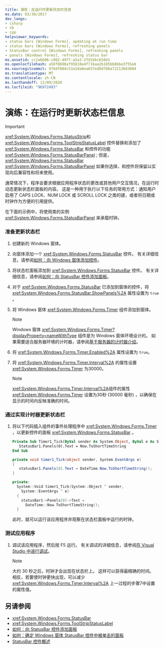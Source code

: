 ```yaml
---
title: 演练：在运行时更新状态栏信息
ms.date: 03/30/2017
dev_langs:
- csharp
- vb
- cpp
helpviewer_keywords:
- status bars [Windows Forms], updating at run time
- status bars [Windows Forms], refreshing panels
- StatusBar control [Windows Forms], refreshing panels
- panels [Windows Forms], refreshing status bar
ms.assetid: cc2abb06-c082-49f7-a5a3-2fd1bbcb58d1
ms.openlocfilehash: a58f8698af95810e4f716aa2b105bb86be3f55e6
ms.sourcegitcommit: 9f6df084c53a3da0ea657ed0d708a72213683084
ms.translationtype: MT
ms.contentlocale: zh-CN
ms.lasthandoff: 12/09/2020
ms.locfileid: "96972493"
---
```

# <a name="walkthrough-updating-status-bar-information-at-run-time"></a>演练：在运行时更新状态栏信息

> [!IMPORTANT]
> <xref:System.Windows.Forms.StatusStrip>和 <xref:System.Windows.Forms.ToolStripStatusLabel> 控件替换和添加了 <xref:System.Windows.Forms.StatusBar> 和控件的功能 <xref:System.Windows.Forms.StatusBarPanel> ; 但是， <xref:System.Windows.Forms.StatusBar> <xref:System.Windows.Forms.StatusBarPanel> 如果你选择，和控件将保留以实现向后兼容性和将来使用。  
  
 通常情况下，程序会要求根据应用程序状态的更改或其他用户交互情况，在运行时动态更新状态栏面板的内容。 这是一种用于执行以下任务的常用方式：通知用户启用了 CAPS LOCK、NUM LOCK 或 SCROLL LOCK 之类的键，或者将日期或时钟作为方便的引用提供。  
  
 在下面的示例中，将使用类的实例 <xref:System.Windows.Forms.StatusBarPanel> 来承载时钟。  
  
### <a name="to-get-the-status-bar-ready-for-updating"></a>准备更新状态栏  
  
1. 创建新的 Windows 窗体。  
  
2. 向窗体添加一个 <xref:System.Windows.Forms.StatusBar> 控件。 有关详细信息，请参阅[如何：向 Windows 窗体添加控件](how-to-add-controls-to-windows-forms.md)。  
  
3. 将状态栏面板添加到 <xref:System.Windows.Forms.StatusBar> 控件。 有关详细信息，请参阅[如何：向 StatusBar 控件添加面板](how-to-add-panels-to-a-statusbar-control.md)。  
  
4. 对于 <xref:System.Windows.Forms.StatusBar> 已添加到窗体的控件，将 <xref:System.Windows.Forms.StatusBar.ShowPanels%2A> 属性设置为 `true` 。  
  
5. 将 Windows 窗体 <xref:System.Windows.Forms.Timer> 组件添加到窗体。  
  
    > [!NOTE]
    > Windows 窗体 <xref:System.Windows.Forms.Timer?displayProperty=nameWithType> 组件是为 Windows 窗体环境设计的。 如果需要适合服务器环境的计时器，请参阅[基于服务器的计时器介绍](/previous-versions/visualstudio/visual-studio-2008/tb9yt5e6(v=vs.90))。  
  
6. 将 <xref:System.Windows.Forms.Timer.Enabled%2A> 属性设置为 `true`。  
  
7. 将 <xref:System.Windows.Forms.Timer.Interval%2A> 的属性设置 <xref:System.Windows.Forms.Timer> 为30000。  
  
    > [!NOTE]
    > <xref:System.Windows.Forms.Timer.Interval%2A>组件的属性 <xref:System.Windows.Forms.Timer> 设置为30秒 (30000 毫秒) ，以确保在显示的时间内反映准确的时间。  
  
### <a name="to-implement-the-timer-to-update-the-status-bar"></a>通过实现计时器更新状态栏  
  
1. 将以下代码插入组件的事件处理程序中 <xref:System.Windows.Forms.Timer> ，以更新控件的面板 <xref:System.Windows.Forms.StatusBar> 。  
  
    ```vb  
    Private Sub Timer1_Tick(ByVal sender As System.Object, ByVal e As System.EventArgs) Handles Timer1.Tick  
       StatusBar1.Panels(0).Text = Now.ToShortTimeString  
    End Sub  
    ```  
  
    ```csharp  
    private void timer1_Tick(object sender, System.EventArgs e)  
    {  
       statusBar1.Panels[0].Text = DateTime.Now.ToShortTimeString();  
    }  
    ```  
  
    ```cpp  
    private:  
      System::Void timer1_Tick(System::Object ^ sender,  
        System::EventArgs ^ e)  
      {  
        statusBar1->Panels[0]->Text =  
          DateTime::Now.ToShortTimeString();  
      }  
    ```  
  
     此时，就可以运行该应用程序并观察在状态栏面板中运行的时钟。  
  
### <a name="to-test-the-application"></a>测试应用程序  
  
1. 调试该应用程序，然后按 F5 运行。 有关调试的详细信息，请参阅[在 Visual Studio 中进行调试](/visualstudio/debugger/debugger-feature-tour)。  
  
    > [!NOTE]
    > 大约 30 秒之后，时钟才会出现在状态栏上。 这样可以获得最精确的时间。 相反，若要使时钟更快出现，可以减少 <xref:System.Windows.Forms.Timer.Interval%2A> 上一过程的步骤7中设置的属性值。  
  
## <a name="see-also"></a>另请参阅

- <xref:System.Windows.Forms.StatusBar>
- <xref:System.Windows.Forms.ToolStripStatusLabel>
- [如何：向 StatusBar 控件添加面板](how-to-add-panels-to-a-statusbar-control.md)
- [如何：确定 Windows 窗体 StatusBar 控件中被单击的面板](determine-which-panel-wf-statusbar-control-was-clicked.md)
- [StatusBar 控件概述](statusbar-control-overview-windows-forms.md)
